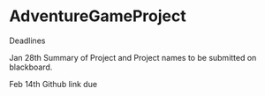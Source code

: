 # AdventureGameProject
Deadlines

Jan 28th Summary of Project and Project names to be submitted on blackboard.

Feb 14th Github link due

